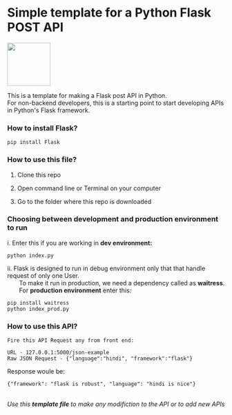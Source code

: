 # Simple template for a Python Flask POST API

<img src = "https://cdn.pixabay.com/photo/2018/04/11/19/48/cloud-3311588_960_720.png" height="100">

This is a template for making a Flask post API in Python.
<br>
For non-backend developers, this is a starting point to start developing APIs in Python's Flask framework.

<h3>How to install Flask?</h3>

```
pip install Flask
```

<h3>How to use this file?</h3>

1. Clone this repo
  
2. Open command line or Terminal on your computer
  
3. Go to the folder where this repo is downloaded

<h3>Choosing between development and production environment to run</h3>
  
i. Enter this if you are working in <b>dev environment:</b>

```
python index.py
```

  ii. Flask is designed to run in debug environment only that that handle request of only one User.<br>
  &nbsp; &nbsp; &nbsp; &nbsp;To make it run in production, we need a dependency called as <b>waitress</b>. <br>
  &nbsp; &nbsp; &nbsp; &nbsp;For <b>production environment</b> enter this:


```
pip install waitress
python index_prod.py 
```

<h3>How to use this API?</h3>

```
Fire this API Request any from front end:

URL - 127.0.0.1:5000/json-example  
Raw JSON Request - {"language":"hindi", "framework":"flask"}
```

Response woule be:

```
{"framework": "flask is robust", "language": "hindi is nice"} 
```

<br>
<i>Use this <b>template file</b> to make any modifiction to the API or to add new APIs</i>
